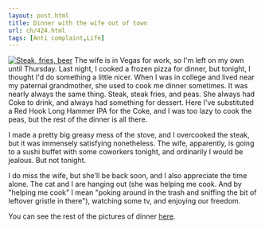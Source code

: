 ```yaml
---
layout: post.html
title: Dinner with the wife out of town
url: ch/424.html
tags: [Anti complaint,Life]
---
```

[![Steak, fries, beer](http://farm1.static.flickr.com/229/510228901_fd0cc4fd07_m.jpg)](http://www.flickr.com/photos/thetejon/510228901/) The wife is in Vegas for work, so I'm left on my own until Thursday. Last night, I cooked a frozen pizza for dinner, but tonight, I thought I'd do something a little nicer. When I was in college and lived near my paternal grandmother, she used to cook me dinner sometimes. It was nearly always the same thing. Steak, steak fries, and peas. She always had Coke to drink, and always had something for dessert. Here I've substituted a Red Hook Long Hammer IPA for the Coke, and I was too lazy to cook the peas, but the rest of the dinner is all there.

I made a pretty big greasy mess of the stove, and I overcooked the steak, but it was immensely satisfying nonetheless. The wife, apparently, is going to a sushi buffet with some coworkers tonight, and ordinarily I would be jealous. But not tonight.

I do miss the wife, but she'll be back soon, and I also appreciate the time alone. The cat and I are hanging out (she was helping me cook. And by "helping me cook" I mean "poking around in the trash and sniffing the bit of leftover gristle in there"), watching some tv, and enjoying our freedom.

You can see the rest of the pictures of dinner [here](http://www.flickr.com/photos/thetejon/sets/72157600248664178/).
